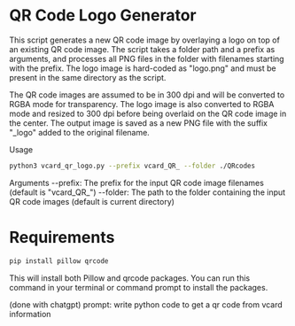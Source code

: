 # QR Code Logo Generator

This script generates a new QR code image by overlaying a logo on top of an existing QR code image. The script takes a folder path and a prefix as arguments, and processes all PNG files in the folder with filenames starting with the prefix. The logo image is hard-coded as "logo.png" and must be present in the same directory as the script.

The QR code images are assumed to be in 300 dpi and will be converted to RGBA mode for transparency. The logo image is also converted to RGBA mode and resized to 300 dpi before being overlaid on the QR code image in the center. The output image is saved as a new PNG file with the suffix "_logo" added to the original filename.

Usage

```bash
python3 vcard_qr_logo.py --prefix vcard_QR_ --folder ./QRcodes
```

Arguments
--prefix: The prefix for the input QR code image filenames (default is "vcard_QR_")
--folder: The path to the folder containing the input QR code images (default is current directory)

# Requirements
```bash
pip install pillow qrcode
```

This will install both Pillow and qrcode packages. You can run this command in your terminal or command prompt to install the packages.

(done with chatgpt)
prompt: write python code to get a qr code from vcard information
